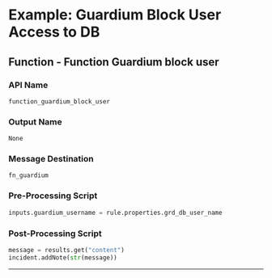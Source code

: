 <!--
    DO NOT MANUALLY EDIT THIS FILE
    THIS FILE IS AUTOMATICALLY GENERATED WITH resilient-sdk codegen
    Generated with resilient-sdk v51.0.2.0.974
-->

# Example: Guardium Block User Access to DB

## Function - Function Guardium block user

### API Name
`function_guardium_block_user`

### Output Name
`None`

### Message Destination
`fn_guardium`

### Pre-Processing Script
```python
inputs.guardium_username = rule.properties.grd_db_user_name
```

### Post-Processing Script
```python
message = results.get("content")
incident.addNote(str(message))
```

---

